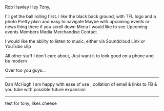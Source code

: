 Rob Hawley
Hey Tony,

I'll get the ball rolling first.
I like the black back ground, with TFL logo and a photo
Pretty plain and easy to navigate
Maybe with upcoming events or news thing there if you scroll down
Menu I would like to see
Upcoming events
Members
Media
Merchandise 
Contact 

I would like the ability to listen to music, either via Soundcloud Link or YouTube clip 

All other stuff I don't care about,
Just want it to look good on a phone and be modern

Over too you guys...

----

Dan McHugh
I am happy with ease of use , collation of email & links to FB & you tube  with possible future expansion

----

test for tony, likes cheese